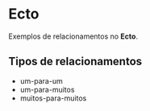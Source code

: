 # Ecto
Exemplos de relacionamentos no **Ecto**.
## Tipos de relacionamentos

- um-para-um
- um-para-muitos
- muitos-para-muitos